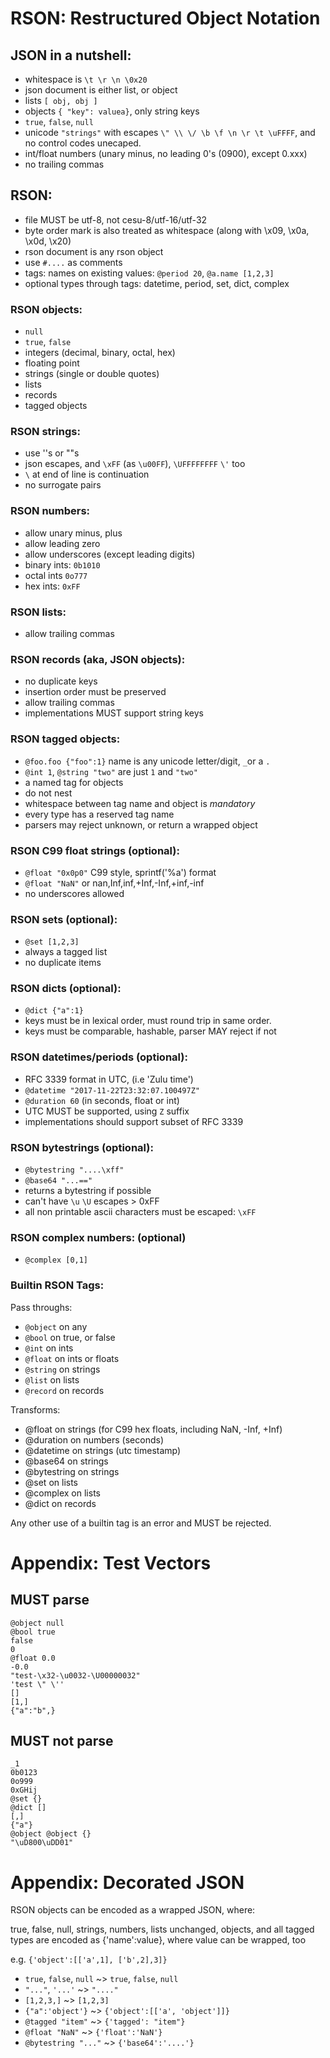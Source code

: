 # RSON: Restructured Object Notation

## JSON in a nutshell:

 - whitespace is `\t \r \n \0x20`
 - json document is either list, or object
 - lists `[ obj, obj ]`
 - objects `{ "key": valuea}`, only string keys
 - `true`, `false`, `null`
 - unicode `"strings"` with escapes `\" \\ \/ \b \f \n \r \t \uFFFF`, and no control codes unecaped.
 - int/float numbers (unary minus, no leading 0's (0900), except 0.xxx)
 - no trailing commas

## RSON:

 - file MUST be utf-8, not cesu-8/utf-16/utf-32
 - byte order mark is also treated as whitespace (along with \x09, \x0a, \x0d, \x20)
 - rson document is any rson object
 - use `#....` as comments
 - tags: names on existing values: `@period 20`, `@a.name [1,2,3]` 
 - optional types through tags: datetime, period, set, dict, complex

### RSON objects:

 - `null`
 - `true`, `false`
 - integers (decimal, binary, octal, hex)
 - floating point
 - strings (single or double quotes)
 - lists
 - records
 - tagged objects

### RSON strings: 

 - use ''s or ""s
 - json escapes, and `\xFF` (as `\u00FF`), `\UFFFFFFFF`  `\'` too
 - `\` at end of line is continuation
 - no surrogate pairs

### RSON numbers:

 - allow unary minus, plus
 - allow leading zero
 - allow underscores (except leading digits)
 - binary ints: `0b1010`
 - octal ints `0o777`
 - hex ints: `0xFF` 

### RSON lists:

 - allow trailing commas

### RSON records (aka, JSON objects):

 - no duplicate keys
 - insertion order must be preserved
 - allow trailing commas
 - implementations MUST support string keys

### RSON tagged objects:

 - `@foo.foo {"foo":1}` name is any unicode letter/digit, `_`or a `.`
 - `@int 1`, `@string "two"` are just `1` and `"two"`
 - a named tag for objects
 - do not nest
 - whitespace between tag name and object is *mandatory*
 - every type has a reserved tag name
 - parsers may reject unknown, or return a wrapped object 

### RSON C99 float strings (optional):

 - `@float "0x0p0"` C99 style, sprintf('%a') format
 - `@float "NaN"` or nan,Inf,inf,+Inf,-Inf,+inf,-inf
 -  no underscores allowed

### RSON sets (optional):

 - `@set [1,2,3]`
 - always a tagged list
 - no duplicate items

### RSON dicts (optional):

 - `@dict {"a":1}` 
 - keys must be in lexical order, must round trip in same order.
 - keys must be comparable, hashable, parser MAY reject if not

### RSON datetimes/periods (optional):

 - RFC 3339 format in UTC, (i.e 'Zulu time')
 - `@datetime "2017-11-22T23:32:07.100497Z"`
 - `@duration 60` (in seconds, float or int)
 - UTC MUST be supported, using `Z` suffix
 - implementations should support subset of RFC 3339

### RSON bytestrings (optional):

 - `@bytestring "....\xff"` 
 - `@base64 "...=="`
 - returns a bytestring if possible
 - can't have `\u` `\U` escapes > 0xFF
 - all non printable ascii characters must be escaped: `\xFF`

### RSON complex numbers: (optional)

 - `@complex [0,1]`

### Builtin RSON Tags:

Pass throughs:

 - `@object` on any 
 - `@bool` on true, or false
 - `@int` on ints
 - `@float` on ints or floats
 - `@string` on strings
 - `@list` on lists
 - `@record` on records

Transforms:

 - @float on strings (for C99 hex floats, including NaN, -Inf, +Inf)
 - @duration on numbers (seconds)
 - @datetime on strings (utc timestamp)
 - @base64 on strings
 - @bytestring on strings 
 - @set on lists
 - @complex on lists
 - @dict on records

Any other use of a builtin tag is an error and MUST be rejected.

# Appendix: Test Vectors

## MUST parse
```
@object null
@bool true
false
0
@float 0.0
-0.0
"test-\x32-\u0032-\U00000032"
'test \" \''
[]
[1,]
{"a":"b",}
```

## MUST not parse

```
_1
0b0123
0o999
0xGHij
@set {}
@dict []
[,]
{"a"}
@object @object {}
"\uD800\uDD01"
```

# Appendix: Decorated JSON

RSON objects can be encoded as a wrapped JSON, where:

true, false, null, strings, numbers, lists unchanged, objects, and all tagged types are encoded as {'name':value}, where value can be wrapped, too

e.g. `{'object':[['a',1], ['b',2],3]}` 

- `true`, `false`, `null` ~> `true`, `false`, `null`
- `"..."`, `'...'` ~> `"...."`
- `[1,2,3,]` ~> `[1,2,3]`
- `{"a":'object'}` ~> `{'object':[['a', 'object']]}`
- `@tagged "item"` ~> `{'tagged': "item"}`
- `@float "NaN"` ~> `{'float':'NaN'}`
- `@bytestring "..."` ~> `{'base64':'....'}`



